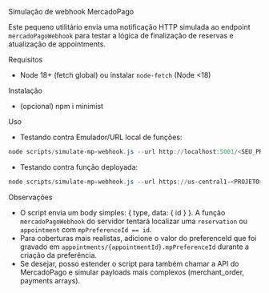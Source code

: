 Simulação de webhook MercadoPago

Este pequeno utilitário envia uma notificação HTTP simulada ao endpoint `mercadoPagoWebhook` para testar a lógica de finalização de reservas e atualização de appointments.

Requisitos
- Node 18+ (fetch global) ou instalar `node-fetch` (Node <18)

Instalação
- (opcional) npm i minimist

Uso
- Testando contra Emulador/URL local de funções:

```powershell
node scripts/simulate-mp-webhook.js --url http://localhost:5001/<SEU_PROJETO>/us-central1/mercadoPagoWebhook --id MP_PREF_ID --type payment --status approved
```

- Testando contra função deployada:

```powershell
node scripts/simulate-mp-webhook.js --url https://us-central1-<PROJETO>.cloudfunctions.net/mercadoPagoWebhook --id MP_PREF_ID --type payment --status approved
```

Observações
- O script envia um body simples: { type, data: { id } }. A função `mercadoPagoWebhook` do servidor tentará localizar uma `reservation` ou `appointment` com `mpPreferenceId == id`.
- Para coberturas mais realistas, adicione o valor do preferenceId que foi gravado em `appointments/{appointmentId}.mpPreferenceId` durante a criação da preferência.
- Se desejar, posso estender o script para também chamar a API do MercadoPago e simular payloads mais complexos (merchant_order, payments arrays).
